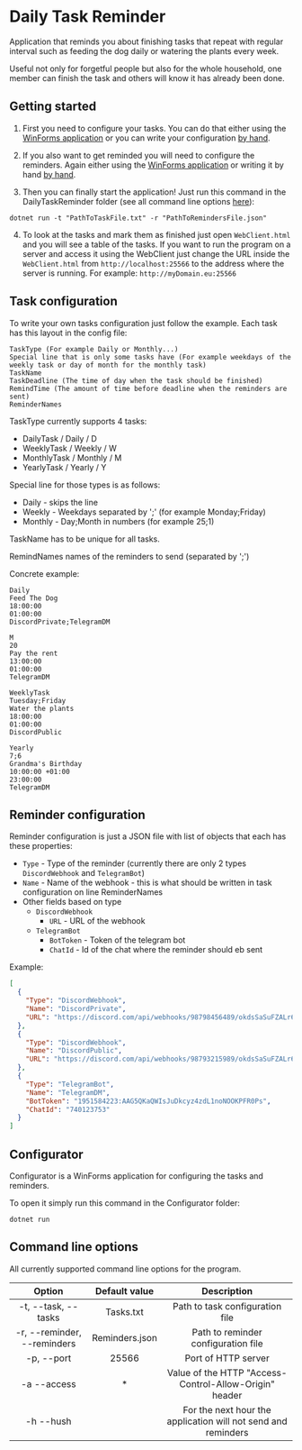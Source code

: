 # Daily Task Reminder
Application that reminds you about finishing tasks that repeat with 
regular interval such as feeding the dog daily or watering the plants
every week.

Useful not only for forgetful people but also for the whole household, 
one member can finish the task and others will know it has already been
done.

## Getting started

1. First you need to configure your tasks. You can do that either using the [WinForms application](#configurator) or you can write your configuration [by hand](#task-configuration).

2. If you also want to get reminded you will need to configure the reminders. Again either using the [WinForms application](#configurator) or writing it by hand [by hand](#reminder-configuration).

3. Then you can finally start the application! Just run this command in the DailyTaskReminder folder (see all command line options [here](#command-line-options)):
```console
dotnet run -t "PathToTaskFile.txt" -r "PathToRemindersFile.json" 
```

4. To look at the tasks and mark them as finished just open `WebClient.html` and you will see a table of the tasks. If you want to run the program on a server and access it using the WebClient just change the URL inside the `WebClient.html` from `http://localhost:25566` to the address where the server is running. For example: `http://myDomain.eu:25566`


## Task configuration

To write your own tasks configuration just follow the example. Each task has this layout in the config file:
```
TaskType (For example Daily or Monthly...)
Special line that is only some tasks have (For example weekdays of the weekly task or day of month for the monthly task)
TaskName
TaskDeadline (The time of day when the task should be finished)
RemindTime (The amount of time before deadline when the reminders are sent)
ReminderNames
```
TaskType currently supports 4 tasks:
* DailyTask / Daily / D
* WeeklyTask / Weekly / W
* MonthlyTask / Monthly / M
* YearlyTask / Yearly / Y

Special line for those types is as follows:
* Daily - skips the line
* Weekly - Weekdays separated by ';' (for example Monday;Friday)
* Monthly - Day;Month in numbers (for example 25;1)

TaskName has to be unique for all tasks.

RemindNames names of the reminders to send (separated by ';')

Concrete example:
```
Daily
Feed The Dog
18:00:00
01:00:00
DiscordPrivate;TelegramDM

M
20
Pay the rent
13:00:00
01:00:00
TelegramDM

WeeklyTask
Tuesday;Friday
Water the plants
18:00:00
01:00:00
DiscordPublic

Yearly
7;6
Grandma's Birthday
10:00:00 +01:00
23:00:00
TelegramDM
```

## Reminder configuration

Reminder configuration is just a JSON file with list of objects that each has these properties:
* `Type` - Type of the reminder (currently there are only 2 types `DiscordWebhook` and `TelegramBot`)
* `Name` - Name of the webhook - this is what should be written in task configuration on line ReminderNames
* Other fields based on type
    * `DiscordWebhook`
        * `URL` - URL of the webhook
    * `TelegramBot`
        * `BotToken` - Token of the telegram bot
        * `ChatId` - Id of the chat where the reminder should eb sent

Example: 

```json
[
  {
    "Type": "DiscordWebhook",
    "Name": "DiscordPrivate",
    "URL": "https://discord.com/api/webhooks/98798456489/okdsSaSuFZALr6zT7t3djaslkjiI7W4Ac1vGAyO1D459b6lZlUeVS1EcxwHbn5441I8rq"
  },
  {
    "Type": "DiscordWebhook",
    "Name": "DiscordPublic",
    "URL": "https://discord.com/api/webhooks/98793215989/okdsSaSuFZALr6zT7t3djaslkjiI7W4Ac1vGAyO1D459b6lZlUeVS1EcxwHbn5441I8rq" 
  },
  {
    "Type": "TelegramBot",
    "Name": "TelegramDM",
    "BotToken": "1951584223:AAG5QKaQWIsJuDkcyz4zdL1noNOOKPFR0Ps",
    "ChatId": "740123753"
  }
]
```

## Configurator

Configurator is a WinForms application for configuring the tasks and reminders.

To open it simply run this command in the Configurator folder:

```console
dotnet run
```

## Command line options

All currently supported command line options for the program.

|            Option           |  Default value |                          Description                          |
|:---------------------------:|:--------------:|:-------------------------------------------------------------:|
|     -t, --task, --tasks     |    Tasks.txt   |                Path to task configuration file                |
| -r, --reminder, --reminders | Reminders.json |              Path to reminder configuration file              |
|          -p, --port         |      25566     |                      Port of HTTP server                      |
|         -a --access         |        *       |     Value of the HTTP "Access-Control-Allow-Origin" header    |
|          -h --hush          |                | For the next hour the application will not send and reminders |
